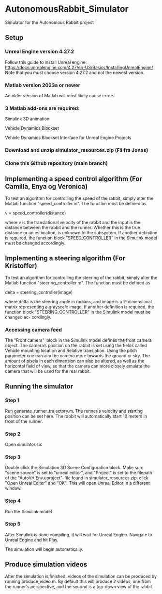 # AutonomousRabbit_Simulator

Simulator for the Autonomous Rabbit project

## Setup
### Unreal Engine version 4.27.2
Follow this guide to install Unreal engine:
https://docs.unrealengine.com/4.27/en-US/Basics/InstallingUnrealEngine/
Note that you must choose version 4.27.2 and not the newest version.

### Matlab version 2023a or newer
An older version of Matlab will most likely cause errors

### 3 Matlab add-ons are required: 

Simulink 3D animation

Vehicle Dynamics Blockset

Vehicle Dynamics Blockset Interface for Unreal Engine Projects

### Download and unzip simulator_resources.zip (Få fra Jonas)

### Clone this Github repository (main branch)

## Implementing a speed control algorithm (For Camilla, Enya og Veronica)

To test an algorithm for controlling the speed of the rabbit, simply alter the Matlab function "speed_controller.m". The function must be defined as 

v = speed\_controller(distance)

where v is the translational velocity of the rabbit and the input is the distance between the rabbit and the runner. Whether this is the true distance or an estimation, is unknown to the subsystem. If another definition is required, the function block "SPEED_CONTROLLER" in the Simulink model must be changed accordingly.



## Implementing a steering algorithm (For Kristoffer)
To test an algorithm for controlling the steering of the rabbit, simply alter the Matlab
function "steering_controller.m". The function must be defined as

delta = steering_controller(image)

where delta is the steering angle in radians, and image is
a 2-dimensional matrix representing a grayscale image. If another definition is required,
the function block "STEERING_CONTROLLER" in the Simulink model must be changed ac-
cordingly.

### Accessing camera feed
The "Front camera"_block in the Simulink model defines the front camera
object. The camera’s position on the rabbit is set using the fields called Vehicle mounting location and Relative translation. Using the pitch parameter one can aim the
camera more towards the ground or sky. The amount of pixels in each dimension can also
be altered, as well as the horizontal field of view, so that the camera can more closely
emulate the camera that will be used for the real rabbit.




## Running the simulator

### Step 1
Run generate_runner_trajectory.m. The runner's velocity and starting position can be set here. The rabbit will automatically start 10 meters in front of the runner.

### Step 2
Open simulator.slx

### Step 3
Double click the Simulation 3D Scene Configuration block. Make sure "scene source" is set to "unreal editor", and "Project" is set to the filepath of the "AutoVrtlEnv.uproject"-file found in simulator_resources.zip. click "Open Unreal Editor" and "OK". This will open Unreal Editor in a different window.

### Step 4
Run the Simulink model

### Step 5
After Simulink is done compiling, it will wait for Unreal Engine. Navigate to Unreal Engine and hit Play.

The simulation will begin automatically.



## Produce simulation videos

After the simulation is finished, videos of the simulation can be produced by running produce_video.m. By default this will produce 2 videos, one from the runner's perspective, and the second is a top-down view of the rabbit.
